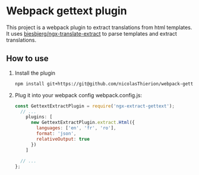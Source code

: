 # Webpack gettext plugin

This project is a webpack plugin to extract translations from html templates.
It uses [biesbjerg/ngx-translate-extract](https://github.com/biesbjerg/ngx-translate-extract) to parse templates and extract translations.

## How to use
 

1. Install the plugin
    ```sh
    npm install git+https://git@github.com/nicolasThierion/webpack-gettext-plugin.git
    ```
2. Plug it into your webpack config
webpack.config.js: 
    ```js
    const GettextExtractPlugin = require('ngx-extract-gettext');
      // ...
        plugins: [
          new GettextExtractPlugin.extract.Html({
            languages: ['en', 'fr', 'ro'],
            format: 'json',
            relativeOutput: true
          })
        ]
        
      // ...
    };
    ```
